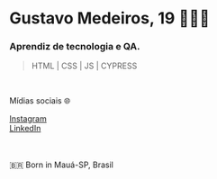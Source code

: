 <h1> Gustavo Medeiros, 19 👨🏽‍💻 </h1>

<h3> Aprendiz de tecnologia e QA. <br> </h3>

> HTML | CSS | JS | CYPRESS 

<br>

Mídias sociais 🌐
<html>
<a href="https://www.instagram.com/gustamtz/" target="blank"> Instagram </a>
<br>
<a href="https://www.linkedin.com/in/gustavo-medeiros-thomaz-77819420a/" target="blank"> LinkedIn </a>
<br>
<br>
</html>

<br>

🇧🇷 Born in Mauá-SP, Brasil
